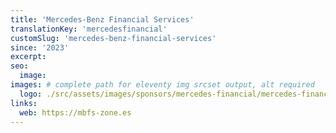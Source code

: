 ```yaml
---
title: 'Mercedes-Benz Financial Services'
translationKey: 'mercedesfinancial'
customSlug: 'mercedes-benz-financial-services'
since: '2023'
excerpt:
seo:
  image:
images: # complete path for eleventy img srcset output, alt required
  logo: ./src/assets/images/sponsors/mercedes-financial/mercedes-financial-logo.png
links:
  web: https://mbfs-zone.es
---
```

